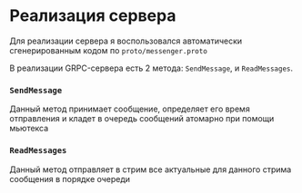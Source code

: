 # Реализация сервера

Для реализации сервера я воспользовался автоматически сгенерированным кодом по `proto/messenger.proto`

В реализации GRPC-сервера есть 2 метода: `SendMessage`, и `ReadMessages`.

### `SendMessage`
Данный метод принимает сообщение, определяет его время отправления и кладет в очередь сообщений атомарно при помощи мьютекса

### `ReadMessages`
Данный метод отправляет в стрим все актуальные для данного стрима сообщения в порядке очереди

